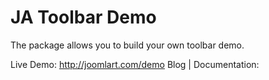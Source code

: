 JA Toolbar Demo 
===============

The package allows you to build your own toolbar demo.

Live Demo: http://joomlart.com/demo
Blog | Documentation: 
